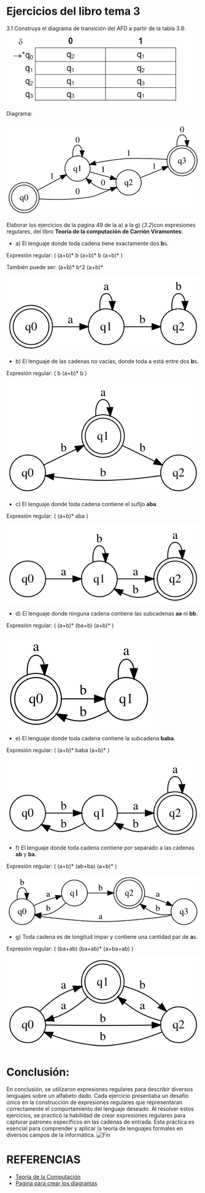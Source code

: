 
# Ejercicios del libro tema 3

3.1 Construya el diagrama de transición del AFD a partir de la tabla 3.8:
![Problema](img/3.8.png)

Diagrama:

![Diagrama](img/graphviz.svg)


Elaborar los ejercicios de la pagina 49 de la a) a la g) (*3.2*)con expresiones regulares, del libro **Teoría de la computación de Carrión Viramontes**:

- a) El lenguaje donde toda cadena tiene exactamente dos **b**s.

Expresión regular: \( (a+b)* b (a+b)* b (a+b)* \)

También puede ser:  (a+b)* b^2 (a+b)*

![Diagrama](img/a.svg)


- b) El lenguaje de las cadenas no vacías, donde toda a está entre dos **b**s.

Expresión regular: \( b (a+b)* b \)

![Diagrama](img/b.svg)


- c) El lenguaje donde toda cadena contiene el sufijo **aba**.

Expresión regular: \( (a+b)* aba \)

![Diagrama](img/c.svg)


- d) El lenguaje donde ninguna cadena contiene las subcadenas **aa** ni **bb**.

Expresión regular: \( (a+b)* (ba+b) (a+b)* \)

![Diagrama](img/d.svg)


- e) El lenguaje donde toda cadena contiene la subcadena **baba**.

Expresión regular: \( (a+b)* baba (a+b)* \)

![Diagrama](img/e.svg)


- f) El lenguaje donde toda cadena contiene por separado a las cadenas **ab** y **ba**.

Expresión regular: \( (a+b)* (ab+ba) (a+b)* \)

![Diagrama](img/f.svg)


- g)  Toda cadena es de longitud impar y contiene una cantidad par de **a**s.

Expresión regular: \( (ba+ab) (ba+ab)* (a+ba+ab) \)

![Diagrama](img/g.svg)


# Conclusión: 
En conclusión, se utilizaron expresiones regulares para describir diversos lenguajes sobre un alfabeto dado. Cada ejercicio presentaba un desafío único en la construcción de expresiones regulares que representaran correctamente el comportamiento del lenguaje deseado. Al resolver estos ejercicios, se practicó la habilidad de crear expresiones regulares para capturar patrones específicos en las cadenas de entrada. Esta práctica es esencial para comprender y aplicar la teoría de lenguajes formales en diversos campos de la informática.
<img src="https://i.pinimg.com/originals/e3/2f/21/e32f21f2f5bd6fa23017de05fc2121cd.gif"  alt="Fin">


# REFERENCIAS
- [Teoría de la Computación](img/libro.pdf)
- [Pagina para crear los diagramas](https://dreampuf.github.io/GraphvizOnline/)


